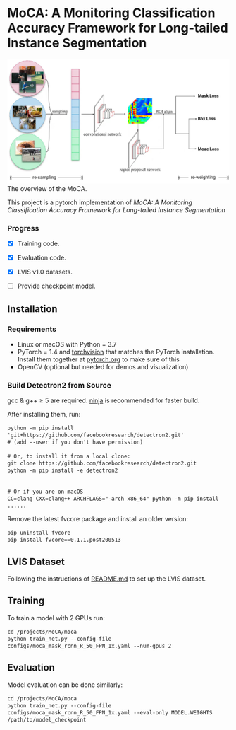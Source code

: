 # MoCA: A Monitoring Classification Accuracy Framework for Long-tailed Instance Segmentation




![Image](./images/model.png)
The overview of the MoCA.

This project is a pytorch implementation of *MoCA: A Monitoring Classification Accuracy Framework for Long-tailed Instance Segmentation*  





### Progress

- [x] Training code.
- [x] Evaluation code.
- [x] LVIS v1.0 datasets.
- [ ] Provide checkpoint model.


## Installation
### Requirements
- Linux or macOS with Python = 3.7
- PyTorch = 1.4 and [torchvision](https://github.com/pytorch/vision/) that matches the PyTorch installation.
  Install them together at [pytorch.org](https://pytorch.org) to make sure of this
- OpenCV (optional but needed for demos and visualization)

### Build Detectron2 from Source
gcc & g++ ≥ 5 are required. [ninja](https://ninja-build.org/) is recommended for faster build.

After installing them, run:

```
python -m pip install 'git+https://github.com/facebookresearch/detectron2.git'
# (add --user if you don't have permission)

# Or, to install it from a local clone:
git clone https://github.com/facebookresearch/detectron2.git
python -m pip install -e detectron2


# Or if you are on macOS
CC=clang CXX=clang++ ARCHFLAGS="-arch x86_64" python -m pip install ......
```

Remove the latest fvcore package and install an older version:

```
pip uninstall fvcore
pip install fvcore==0.1.1.post200513
```

## LVIS Dataset

Following the instructions of [README.md](https://github.com/facebookresearch/detectron2/blob/master/datasets/README.md) to set up the LVIS dataset.


## Training

To train a model with 2 GPUs run:

```
cd /projects/MoCA/moca
python train_net.py --config-file configs/moca_mask_rcnn_R_50_FPN_1x.yaml --num-gpus 2
```

## Evaluation

Model evaluation can be done similarly:

```
cd /projects/MoCA/moca
python train_net.py --config-file configs/moca_mask_rcnn_R_50_FPN_1x.yaml --eval-only MODEL.WEIGHTS /path/to/model_checkpoint
```




